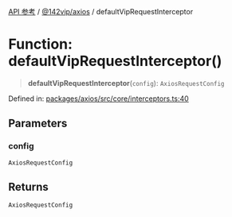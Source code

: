 [API 参考](../wiki/Home) / [@142vip/axios](../wiki/@142vip.axios) / defaultVipRequestInterceptor

# Function: defaultVipRequestInterceptor()

> **defaultVipRequestInterceptor**(`config`): `AxiosRequestConfig`

Defined in: [packages/axios/src/core/interceptors.ts:40](https://github.com/142vip/core-x/blob/15d5bc9ef4bece78c0e60bdf074a2d245f625100/packages/axios/src/core/interceptors.ts#L40)

## Parameters

### config

`AxiosRequestConfig`

## Returns

`AxiosRequestConfig`
